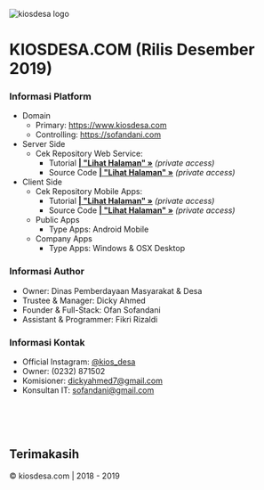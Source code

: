 ![kiosdesa logo](https://i.pinimg.com/564x/c4/17/ad/c417adcccc9ac7b572492ca2bdef46d1.jpg)

# KIOSDESA.COM (Rilis Desember 2019)

### Informasi Platform
- Domain
  - Primary: https://www.kiosdesa.com
  - Controlling: https://sofandani.com
- Server Side
  - Cek Repository Web Service:
    - Tutorial **[| "Lihat Halaman" &raquo;](https://github.com/sofandani/api2/blob/master/README.md)** _(private access)_
    - Source Code **[| "Lihat Halaman" &raquo;](https://github.com/sofandani/api2)** _(private access)_
- Client Side
  - Cek Repository Mobile Apps:
    - Tutorial **[| "Lihat Halaman" &raquo;](https://github.com/sofandani/kiosdesa-mobile/blob/master/README.md)** _(private access)_
    - Source Code **[| "Lihat Halaman" &raquo;](https://github.com/sofandani/kiosdesa-mobile)** _(private access)_
  - Public Apps
    - Type Apps: Android Mobile
  - Company Apps
    - Type Apps: Windows & OSX Desktop
    
### Informasi Author
- Owner: Dinas Pemberdayaan Masyarakat & Desa
- Trustee & Manager: Dicky Ahmed
- Founder & Full-Stack: Ofan Sofandani
- Assistant & Programmer: Fikri Rizaldi

### Informasi Kontak
- Official Instagram: [@kios_desa](https://instagram.com/kios_desa)
- Owner: (0232) 871502
- Komisioner: [dickyahmed7@gmail.com](mailto:dickyahmed7@gmail.com)
- Konsultan IT: [sofandani@gmail.com](mailto:sofandani@gmail.com)

  
<br/>
<br/>
<br/>

## Terimakasih
&copy; kiosdesa.com | 2018 - 2019
